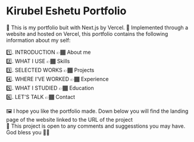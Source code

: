 # Kirubel Eshetu Portfolio

👤 This is my portfolio buit with Next.js by Vercel.
🛜 Implemented through a website and hosted on Vercel, this portfolio contains the following information about my self: 

1️⃣. INTRODUCTION 👉🏾 About me <br />
2️⃣. WHAT I USE 👉🏾 Skills <br />
3️⃣. SELECTED WORKS 👉🏾 Projects <br />
4️⃣. WHERE I'VE WORKED 👉🏾 Experience <br />
5️⃣. WHAT I STUDIED 👉🏾 Education <br />
6️⃣. LET'S TALK 👉🏾 Contact 

🖼️ I hope you like the portfolio made. Down below you will find the landing page of the website linked to the URL of the project <br />
💭 This project is open to any comments and suggesstions you may have. God bless you 🙏🏾

<a href="https://kirubel-eshetu-portfolio.vercel.app/" ><img src = "" alt=""></a>
